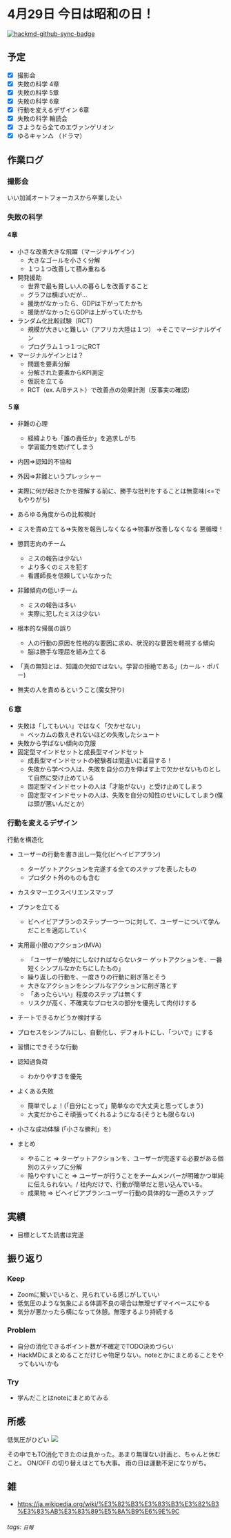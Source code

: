 # 4月29日 今日は昭和の日！

[![hackmd-github-sync-badge](https://hackmd.io/n4cZrxh-Say2QsyVu3TTwQ/badge)](https://hackmd.io/n4cZrxh-Say2QsyVu3TTwQ)


## 予定
- [x] 撮影会
- [x] 失敗の科学 4章
- [x] 失敗の科学 5章
- [x] 失敗の科学 6章
- [x] 行動を変えるデザイン 6章
- [x] 失敗の科学 輪読会
- [x] さようなら全てのエヴァンゲリオン
- [x] ゆるキャン△ （ドラマ）

## 作業ログ

### 撮影会
いい加減オートフォーカスから卒業したい


### 失敗の科学
#### 4章
* 小さな改善大きな飛躍（マージナルゲイン）
  * 大きなゴールを小さく分解
  * １つ１つ改善して積み重ねる
* 開発援助
  * 世界で最も貧しい人の暮らしを改善すること
  * グラフは横ばいだが…
  * 援助がなかったら、GDPは下がってたかも
  * 援助がなかったらGDPは上がっていたかも
* ランダム化比較試験（RCT）
  * 規模が大きいと難しい（アフリカ大陸は１つ） →そこでマージナルゲイン
  * プログラム１つ１つにRCT
* マージナルゲインとは？
  * 問題を要素分解
  * 分解された要素からKPI測定
  * 仮説を立てる
  * RCT（ex. A/Bテスト）で改善点の効果計測（反事実の確認）

#### ５章
* 非難の心理
  * 経緯よりも「誰の責任か」を追求しがち
  * 学習能力を妨げてしまう
* 内因=>認知的不協和
* 外因=>非難というプレッシャー 
* 実際に何が起きたかを理解する前に、勝手な批判をすることは無意味(<=でもやりがち)
* あらゆる角度からの比較検討
* ミスを責め立てる=>失敗を報告しなくなる=>物事が改善しなくなる 悪循環！
* 懲罰志向のチーム
  * ミスの報告は少ない
  * より多くのミスを犯す
  * 看護師長を信頼していなかった
* 非難傾向の低いチーム
  * ミスの報告は多い
  * 実際に犯したミスは少ない
* 根本的な帰属の誤り
  * 人の行動の原因を性格的な要因に求め、状況的な要因を軽視する傾向
  * 脳は勝手な理屈を組み立てる 
*  「真の無知とは、知識の欠如ではない。学習の拒絶である」(カール・ポパー)

* 無実の人を責めるということ(魔女狩り)

### ６章
* 失敗は「してもいい」ではなく「欠かせない」
  * ベッカムの数えきれないほどの失敗したシュート
* 失敗から学ばない傾向の克服
* 固定型マインドセットと成長型マインドセット
  * 成長型マインドセットの被験者は間違いに着目する！
  * 失敗から学べつ人は、失敗を自分の力を伸ばす上で欠かせないものとして自然に受け止めている
  * 固定型マインドセットの人は「才能がない」と受け止めてしまう
  * 固定型マインドセットの人は、失敗を自分の知性のせいにしてしまう(僕は頭が悪いんだとか) 

### 行動を変えるデザイン
行動を構造化

* ユーザーの行動を書き出し一覧化(ビヘイビアプラン)
  * ターゲットアクションを完遂する全てのステップを表したもの
  * プロダクト外のものも含む
* カスタマーエクスペリエンスマップ

* プランを立てる
  * ビヘイビアプランのステップ一つ一つに対して、ユーザーについて学んだことを適応していく
* 実用最小限のアクション(MVA)
  * 「ユーザーが絶対にしなければならないター ゲットアクションを、一番短くシンプルなかたちにしたもの」
  *  繰り返しの行動を、一度きりの行動に削ぎ落とそう
  *  大きなアクションをシンプルなアクションに削ぎ落とす
  *  「あったらいい」程度のステップは無くす
  *  リスクが高く、不確実なプロセスの部分を優先して肉付けする
* チートできるかどうか検討する
* プロセスをシンプルにし、自動化し、デフォルトにし、「ついで」にする 
* 習慣にできそうな行動
* 認知過負荷
  * わかりやすさを優先
* よくある失敗
  * 簡単でしょ！(「自分にとって」簡単なので大丈夫と思ってしまう)
  * 大変だからこそ頑張ってくれるようになる(そうとも限らない)
* 小さな成功体験 (「小さな勝利」を)

* まとめ
  * やること => ターゲットアクションを、ユーザーが完遂する必要がある個別のステップに分解
  * 陥りやすいこと => ユーザーが行うことをチームメンバーが明確かつ単純に伝えられない。/  社内だけで、行動が簡単だと思い込んでいる。
  * 成果物 =>  ビヘイビアプラン:ユーザー行動の具体的な一連のステップ

## 実績
- 目標としてた読書は完遂


## 振り返り
### Keep
- Zoomに繋いでいると、見られている感じがしていい
- 低気圧のような気象による体調不良の場合は無理せずマイペースにやる
- 気分が悪かったら横になって休憩。無理するより持続する


### Problem
- 自分の消化できるポイント数が不確定でTODO決めづらい
- HackMDにまとめることだけじゃ物足りない。noteとかにまとめることをやってもいいかも

### Try
- 学んだことはnoteにまとめてみる 


## 所感
低気圧がひどい
![](https://i.imgur.com/IQeLTAN.jpg)

その中でもTO消化できたのは良かった。あまり無理ない計画と、ちゃんと休むこと。
ON/OFF の切り替えはとても大事。
雨の日は運動不足になりがち。


## 雑
- https://ja.wikipedia.org/wiki/%E3%82%B3%E3%83%B3%E3%82%B3%E3%83%AB%E3%83%89%E5%8A%B9%E6%9E%9C



###### tags: `日報`

